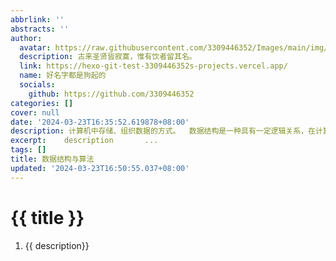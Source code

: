 ```yaml
---
abbrlink: ''
abstracts: ''
author:
  avatar: https://raw.githubusercontent.com/3309446352/Images/main/img/preview.jpg
  description: 古来圣贤皆寂寞，惟有饮者留其名。
  link: https://hexo-git-test-3309446352s-projects.vercel.app/
  name: 好名字都是狗起的
  socials:
    github: https://github.com/3309446352
categories: []
cover: null
date: '2024-03-23T16:35:52.619878+08:00'
description: 计算机中存储、组织数据的方式。  数据结构是一种具有一定逻辑关系，在计算机中应用某种存储结构，并且封装了相应操作的数据元素集合。它包含三方面的内容，逻辑关系、存储关系及操作。
excerpt:    description       ...
tags: []
title: 数据结构与算法
updated: '2024-03-23T16:50:55.037+08:00'
---
```

#  {{ title }}

1. {{ description}}

</form>
</div>
